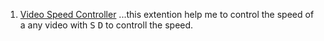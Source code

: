 
1. [Video Speed Controller](https://chrome.google.com/webstore/detail/video-speed-controller/nffaoalbilbmmfgbnbgppjihopabppdk?hl=en)
 ...this extention help  me to control the speed of a any video with <kbd>S</kbd> <kbd>D</kbd> to controll the speed.
